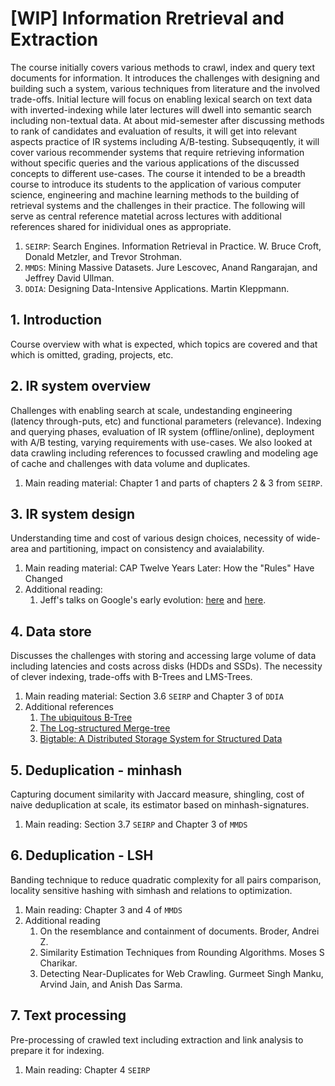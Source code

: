 # [WIP] Information Rretrieval and Extraction

The course initially covers various methods to crawl, index and query text documents for information. 
It introduces the challenges with designing and building such a system, various techniques from literature and the involved trade-offs.
Initial lecture will focus on enabling lexical search on text data with inverted-indexing while later lectures will dwell into semantic search including non-textual data.
At about mid-semester after discussing methods to rank of candidates and evaluation of results, it will get into relevant aspects practice of IR systems including A/B-testing.
Subsequqently, it will cover various recommender systems that require retrieving information without specific queries and the various applications of the discussed concepts to different use-cases.
The course it intended to be a breadth course to introduce its students to the application of various computer science, engineering and machine learning methods to the building of retrieval systems and the challenges in their practice.
The following will serve as central reference matetial across lectures with additional references shared for inidividual ones as appropriate.
1. `SEIRP`: Search Engines. Information Retrieval in Practice. W. Bruce Croft, Donald Metzler, and Trevor Strohman.
2. `MMDS`: Mining Massive Datasets. Jure Lescovec, Anand Rangarajan, and Jeffrey David Ullman.
3. `DDIA`: Designing Data-Intensive Applications. Martin Kleppmann.


## 1. Introduction
Course overview with what is expected, which topics are covered and that which is omitted, grading, projects, etc.
## 2. IR system overview
Challenges with enabling search at scale, undestanding engineering (latency through-puts, etc) and functional parameters (relevance). 
Indexing and querying phases, evaluation of IR system (offline/online), deployment with A/B testing, varying requirements with use-cases. 
We also looked at data crawling including references to focussed crawling and modeling age of cache and challenges with data volume and duplicates.
1. Main reading material: Chapter 1 and parts of chapters 2 & 3 from `SEIRP`.
## 3. IR system design
Understanding time and cost of various design choices, necessity of wide-area and partitioning, impact on consistency and avaialability.
1. Main reading material: CAP Twelve Years Later: How the "Rules" Have Changed
1. Additional reading:
   1. Jeff's talks on Google's early evolution: [here](https://static.googleusercontent.com/media/research.google.com/en//people/jeff/stanford-295-talk.pdf) and [here](https://static.googleusercontent.com/media/research.google.com/en//people/jeff/Stanford-DL-Nov-2010.pdf).
## 4. Data store
Discusses the challenges with storing and accessing large volume of data including latencies and costs across disks (HDDs and SSDs). The necessity of clever indexing, trade-offs with B-Trees and LMS-Trees.
1. Main reading material: Section 3.6 `SEIRP` and Chapter 3 of `DDIA`
1. Additional references
   1. [The ubiquitous B-Tree](https://carlosproal.com/ir/papers/p121-comer.pdf)
   1. [The Log-structured Merge-tree](https://www.cs.umb.edu/~poneil/lsmtree.pdf)
   1. [Bigtable: A Distributed Storage System for Structured Data](https://static.googleusercontent.com/media/research.google.com/en//archive/bigtable-osdi06.pdf)
## 5. Deduplication - minhash
Capturing document similarity with Jaccard measure, shingling, cost of naive deduplication at scale, its estimator based on minhash-signatures.
1. Main reading: Section 3.7 `SEIRP` and Chapter 3 of `MMDS`
## 6. Deduplication - LSH
Banding technique to reduce quadratic complexity for all pairs comparison, locality sensitive hashing with simhash and relations to optimization.
1. Main reading: Chapter 3 and 4 of `MMDS`
2. Additional reading
   1. On the resemblance and containment of documents. Broder, Andrei Z.
   1. Similarity Estimation Techniques from Rounding Algorithms. Moses S Charikar.
   2. Detecting Near-Duplicates for Web Crawling. Gurmeet Singh Manku, Arvind Jain, and Anish Das Sarma.
## 7. Text processing
Pre-processing of crawled text including extraction and link analysis to prepare it for indexing.
1. Main reading: Chapter 4 `SEIRP`
